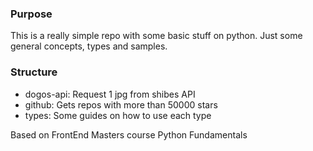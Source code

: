 ### Purpose
  This is a really simple repo with some basic stuff on python.
  Just some general concepts, types and samples.


### Structure
  - dogos-api:
    Request 1 jpg from shibes API
  - github:
    Gets repos with more than 50000 stars
  - types:
    Some guides on how to use each type

Based on FrontEnd Masters course Python Fundamentals